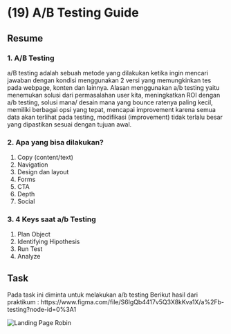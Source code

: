 <h1>(19) A/B Testing Guide</h1>

<h2>Resume</h2>
<h3>1.  A/B Testing</h3>
    <p>
        a/B testing adalah sebuah metode yang dilakukan ketika ingin mencari jawaban dengan kondisi menggunakan 2 versi yang memungkinkan tes pada webpage, konten dan lainnya. Alasan menggunakan a/b testing yaitu menemukan solusi dari permasalahan user kita, meningkatkan ROI dengan a/b testing, solusi mana/ desain mana yang bounce ratenya paling kecil, memiliki berbagai opsi yang tepat, mencapai improvement karena semua data akan terlihat pada testing, modifikasi (improvement) tidak terlalu besar yang dipastikan sesuai dengan tujuan awal.
    </p>
<h3>2. Apa yang bisa dilakukan?</h3>
    <ol>
        <li>Copy (content/text)</li>
        <li>Navigation</li>
        <li>Design dan layout</li>
        <li>Forms</li>
        <li>CTA</li>
        <li>Depth</li>
        <li>Social</li>
    </ol>
<h3>3. 4 Keys saat a/b Testing</h3>
    <ol>
        <li>Plan Object</li>
        <li>Identifying Hipothesis</li>
        <li>Run Test</li>
        <li>Analyze</li>
    </ol>

<h2>Task</h2>
<p>
    Pada task ini diminta untuk melakukan a/b testing
    Berikut hasil dari praktikum :
    https://www.figma.com/file/S6lgQb4417v5Q3X8kKva1X/a%2Fb-testing?node-id=0%3A1
</p>

![Landing Page Robin](https://user-images.githubusercontent.com/80687802/161931766-d0a7ad97-dd08-4e95-b85f-9be2a260eb31.png)
